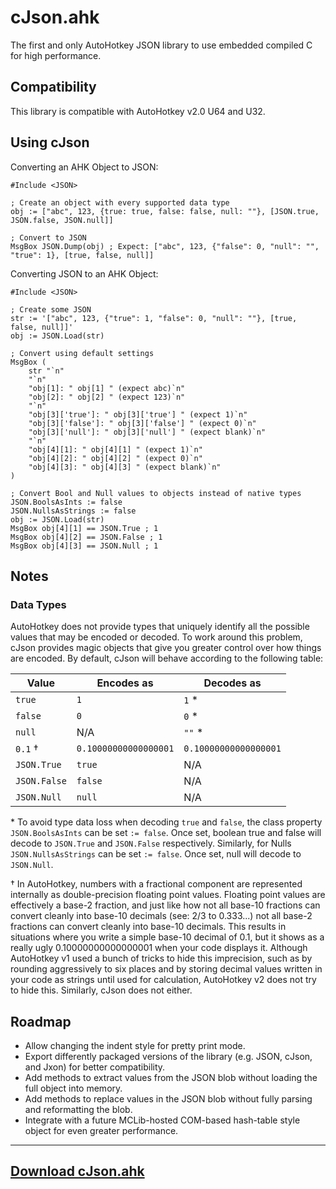 
# cJson.ahk

The first and only AutoHotkey JSON library to use embedded compiled C for high
performance.

## Compatibility

This library is compatible with AutoHotkey v2.0 U64 and U32.

## Using cJson

Converting an AHK Object to JSON:

```ahk
#Include <JSON>

; Create an object with every supported data type
obj := ["abc", 123, {true: true, false: false, null: ""}, [JSON.true, JSON.false, JSON.null]]

; Convert to JSON
MsgBox JSON.Dump(obj) ; Expect: ["abc", 123, {"false": 0, "null": "", "true": 1}, [true, false, null]]
```

Converting JSON to an AHK Object:

```ahk
#Include <JSON>

; Create some JSON
str := '["abc", 123, {"true": 1, "false": 0, "null": ""}, [true, false, null]]'
obj := JSON.Load(str)

; Convert using default settings
MsgBox (
	str "`n"
	"`n"
	"obj[1]: " obj[1] " (expect abc)`n"
	"obj[2]: " obj[2] " (expect 123)`n"
	"`n"
	"obj[3]['true']: " obj[3]['true'] " (expect 1)`n"
	"obj[3]['false']: " obj[3]['false'] " (expect 0)`n"
	"obj[3]['null']: " obj[3]['null'] " (expect blank)`n"
	"`n"
	"obj[4][1]: " obj[4][1] " (expect 1)`n"
	"obj[4][2]: " obj[4][2] " (expect 0)`n"
	"obj[4][3]: " obj[4][3] " (expect blank)`n"
)

; Convert Bool and Null values to objects instead of native types
JSON.BoolsAsInts := false
JSON.NullsAsStrings := false
obj := JSON.Load(str)
MsgBox obj[4][1] == JSON.True ; 1
MsgBox obj[4][2] == JSON.False ; 1
MsgBox obj[4][3] == JSON.Null ; 1
```

## Notes

### Data Types

AutoHotkey does not provide types that uniquely identify all the possible values
that may be encoded or decoded. To work around this problem, cJson provides
magic objects that give you greater control over how things are encoded. By
default, cJson will behave according to the following table:

| Value         | Encodes as            | Decodes as            |
|---------------|---------------------- |---------------------- |
| `true`        | `1`                   | `1` *                 |
| `false`       | `0`                   | `0` *                 |
| `null`        | N/A                   | `""` *                |
| `0.1` †       | `0.10000000000000001` | `0.10000000000000001` |
| `JSON.True`   | `true`                | N/A                   |
| `JSON.False`  | `false`               | N/A                   |
| `JSON.Null`   | `null`                | N/A                   |

\* To avoid type data loss when decoding `true` and `false`, the class property
   `JSON.BoolsAsInts` can be set `:= false`. Once set, boolean true and false
   will decode to `JSON.True` and `JSON.False` respectively. Similarly, for
   Nulls `JSON.NullsAsStrings` can be set `:= false`. Once set, null will decode
   to `JSON.Null`.

† In AutoHotkey, numbers with a fractional component are represented internally
  as double-precision floating point values. Floating point values are
  effectively a base-2 fraction, and just like how not all base-10 fractions can
  convert cleanly into base-10 decimals (see: 2/3 to 0.333...) not all base-2
  fractions can convert cleanly into base-10 decimals. This results in
  situations where you write a simple base-10 decimal of 0.1, but it shows as a
  really ugly 0.10000000000000001 when your code displays it. Although
  AutoHotkey v1 used a bunch of tricks to hide this imprecision, such as by
  rounding aggressively to six places and by storing decimal values written in
  your code as strings until used for calculation, AutoHotkey v2 does not try to
  hide this. Similarly, cJson does not either.

## Roadmap

* Allow changing the indent style for pretty print mode.
* Export differently packaged versions of the library (e.g. JSON, cJson, and
  Jxon) for better compatibility.
* Add methods to extract values from the JSON blob without loading the full
  object into memory.
* Add methods to replace values in the JSON blob without fully parsing and
  reformatting the blob.
* Integrate with a future MCLib-hosted COM-based hash-table style object for
  even greater performance.

---

## [Download cJson.ahk](https://github.com/G33kDude/cJson.ahk/releases)